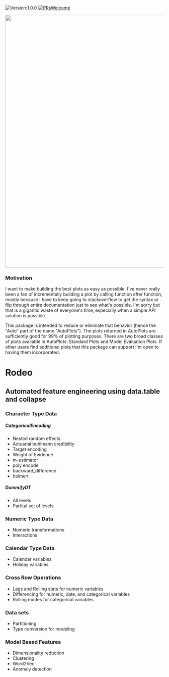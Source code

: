 ![Version:1.0.0](https://img.shields.io/static/v1?label=Version&message=1.0.0&color=blue&?style=plastic)
[![PRsWelcome](https://img.shields.io/badge/PRs-welcome-brightgreen.svg?style=default)](http://makeapullrequest.com)

<img src="https://raw.githubusercontent.com/AdrianAntico/Rodeo/master/inst/Logo2.PNG" align="center" width="800" />

### Motivation
I want to make building the best plots as easy as possible. I've never really been a fan of incrementally building a plot by calling function after function, mostly because I have to keep going to stackoverflow to get the syntax or flip through entire documentation just to see what's possible. I'm sorry but that is a gigantic waste of everyone's time, especially when a simple API solution is possible.

This package is intended to reduce or eliminate that behavior (hence the "Auto" part of the name "AutoPlots"). The plots returned in AutoPlots are sufficiently good for 99% of plotting purposes. There are two broad classes of plots available in AutoPlots: Standard Plots and Model Evaluation Plots. If other users find additional plots that this package can support I'm open to having them incorporated.

# Rodeo

## Automated feature engineering using data.table and collapse

### Character Type Data

##### CategoricalEncoding
- Nested random effects
- Actuarial buhlmann credibility
- Target encoding
- Weight of Evidence 
- m-estimator
- poly encode
- backward_difference
- helmert

##### DummifyDT
- All levels
- Partital set of levels

### Numeric Type Data
- Numeric transformations
- Interactions

### Calendar Type Data
- Calendar variables
- Holiday variables

### Cross Row Operations
- Lags and Rolling stats for numeric variables
- Differencing for numeric, date, and categorical variables
- Rolling modes for categorical variables

### Data sets
- Partitioning
- Type conversion for modeling

### Model Based Features
- Dimensionality reduction
- Clustering
- Word2Vec
- Anomaly detection



